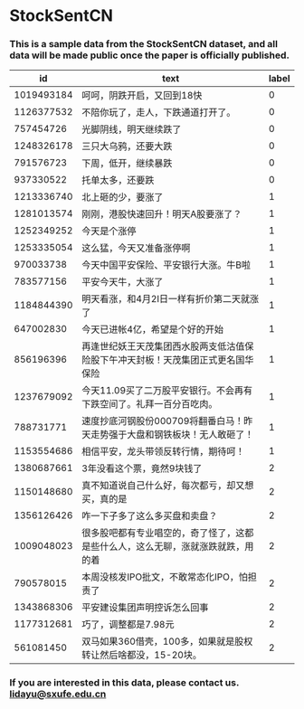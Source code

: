 # StockSentCN



### This is a sample data from the StockSentCN dataset, and all data will be made public once the paper is officially published.

| id       | text                                                         | label |
|----------|--------------------------------------------------------------|-------|
| 1019493184 | 呵呵，阴跌开启，又回到18快                                   | 0     |
| 1126377532 | 不陪你玩了，走人，下跌通道打开了。                           | 0     |
| 757454726 | 光脚阴线，明天继续跌了                                       | 0     |
| 1248326178 | 三只大乌鸦，还要大跌                                         | 0     |
| 791576723 | 下周，低开，继续暴跌                                         | 0     |
| 937330522 | 托单太多，还要跌                                             | 0     |
| 1213336740 | 北上砸的少，要涨了                                          | 1     |
| 1281013574 | 刚刚，港股快速回升！明天A股要涨了？                         | 1     |
| 1252349252 | 今天是个涨停                                                 | 1     |
| 1253335054 | 这么猛，今天又准备涨停啊                                     | 1     |
| 970033738 | 今天中国平安保险、平安银行大涨。牛B啦                        | 1     |
| 783577156 | 平安今天牛，大涨了                                           | 1     |
| 1184844390 | 明天看涨，和4月2I日一样有折价第二天就涨了                     | 1     |
| 647002830 | 今天已进帐4亿，希望是个好的开始                               | 1     |
| 856196396 | 再逢世纪妖王天茂集团西水股两支低沽值保险股下午冲天封板！天茂集团正式更名国华保险 | 1     |
| 1237679092 | 今天11.09买了二万股平安银行。不会再有下跌空间了。礼拜一百分百吃肉。 | 1     |
| 788731771 | 速度抄底河钢股份000709将翻番白马！昨天走势强于大盘和钢铁板块！无人敢砸了！ | 1     |
| 1153554686 | 相信平安，龙头带领反转行情，期待呵！                         | 1     |
| 1380687661 | 3年没看这个票，竟然9块钱了                                  | 2     |
| 1150148680 | 真不知道说自己什么好，每次都亏，却又想买，真的是              | 2     |
| 1356126426 | 咋一下子多了这么多买盘和卖盘？                               | 2     |
| 1009048023 | 很多股吧都有专业唱空的，奇了怪了，这都是些什么人，这么无聊，涨就涨跌就跌，用的着 | 2     |
| 790578015 | 本周没核发IPO批文，不敢常态化IPO，怕担责了                   | 2     |
| 1343868306 | 平安建设集团声明控诉怎么回事                                 | 2     |
| 1177312681 | 巧了，调整都是7.98元                                         | 2     |
| 561081450 | 双马如果360借壳，100多，如果就是股权转让然后啥都没，15-20块。 | 2     |




### If you are interested in this data, please contact us. lidayu@sxufe.edu.cn
